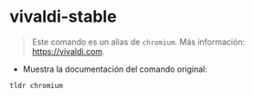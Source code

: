 # vivaldi-stable

> Este comando es un alias de `chromium`.
> Más información: <https://vivaldi.com>.

- Muestra la documentación del comando original:

`tldr chromium`
